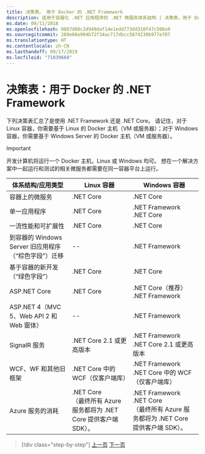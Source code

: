 ```yaml
---
title: 决策表。 用于 Docker 的 .NET Framework
description: 适用于容器化 .NET 应用程序的 .NET 微服务体系结构 | 决策表，用于 Docker 的 .NET Framework
ms.date: 09/11/2018
ms.openlocfilehash: 0087d80c2d949daf14e1edd773dd310f47c508a9
ms.sourcegitcommit: 289e06e904b72f34ac717dbcc5074239b977e707
ms.translationtype: HT
ms.contentlocale: zh-CN
ms.lasthandoff: 09/17/2019
ms.locfileid: "71039668"
---
```

# <a name="decision-table-net-frameworks-to-use-for-docker"></a>决策表：用于 Docker 的 .NET Framework

下列决策表汇总了是使用 .NET Framework 还是 .NET Core。 请记住，对于 Linux 容器，你需要基于 Linux 的 Docker 主机（VM 或服务器）；对于 Windows 容器，你需要基于 Windows Server 的 Docker 主机（VM 或服务器）。

> [!IMPORTANT]
> 开发计算机将运行一个 Docker 主机，Linux 或 Windows 均可。 想在一个解决方案中一起运行和测试的相关微服务都需要在同一容器平台上运行。

| 体系结构/应用类型 | Linux 容器 | Windows 容器 |
|-------------------------|------------------|--------------------|
| 容器上的微服务 | .NET Core | .NET Core |
| 单一应用程序 | .NET Core | .NET Framework <br/> .NET Core |
| 一流性能和可扩展性 | .NET Core | .NET Core |
| 到容器的 Windows Server 旧应用程序（“棕色字段”）迁移 | -- | .NET Framework |
| 基于容器的新开发（“绿色字段”） | .NET Core | .NET Core |
| ASP.NET Core | .NET Core | .NET Core（推荐） <br/> .NET Framework |
| ASP.NET 4（MVC 5、Web API 2 和 Web 窗体） | -- | .NET Framework |
| SignalR 服务 | .NET Core 2.1 或更高版本 | .NET Framework <br/> .NET Core 2.1 或更高版本 |
| WCF、WF 和其他旧框架 | .NET Core 中的 WCF（仅客户端库） | .NET Framework <br/> .NET Core 中的 WCF（仅客户端库） |
| Azure 服务的消耗 | .NET Core <br/> （最终所有 Azure 服务都将为 .NET Core 提供客户端 SDK）。 | .NET Framework <br/> .NET Core <br/> （最终所有 Azure 服务都将为 .NET Core 提供客户端 SDK）。 |

>[!div class="step-by-step"]
>[上一页](net-framework-container-scenarios.md)
>[下一页](net-container-os-targets.md)
